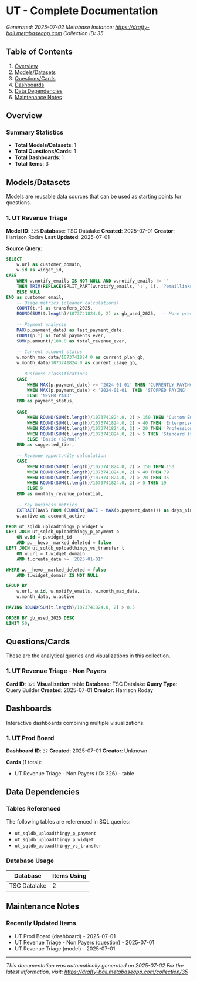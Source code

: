# UT - Complete Documentation

*Generated: 2025-07-02*
*Metabase Instance: https://drafty-bail.metabaseapp.com*
*Collection ID: 35*

## Table of Contents
1. [Overview](#overview)
2. [Models/Datasets](#modelsdatasets)
3. [Questions/Cards](#questionscards)
4. [Dashboards](#dashboards)
5. [Data Dependencies](#data-dependencies)
6. [Maintenance Notes](#maintenance-notes)

## Overview

### Summary Statistics
- **Total Models/Datasets**: 1
- **Total Questions/Cards**: 1
- **Total Dashboards**: 1
- **Total Items**: 3

## Models/Datasets

Models are reusable data sources that can be used as starting points for questions.

### 1. UT Revenue Triage

**Model ID**: `325`
**Database**: TSC Datalake
**Created**: 2025-07-01
**Creator**: Harrison Roday
**Last Updated**: 2025-07-01

**Source Query**:
```sql
SELECT 
    w.url as customer_domain,
    w.id as widget_id,
CASE 
    WHEN w.notify_emails IS NOT NULL AND w.notify_emails != '' 
    THEN TRIM(REPLACE(SPLIT_PART(w.notify_emails, ';', 1), '?emaillinks', ''))
    ELSE NULL 
END as customer_email,    
    -- Usage metrics (cleaner calculations)
    COUNT(t.*) as transfers_2025,
    ROUND(SUM(t.length)/1073741824.0, 2) as gb_used_2025,  -- More precise GB conversion
    
    -- Payment analysis
    MAX(p.payment_date) as last_payment_date,
    COUNT(p.*) as total_payments_ever,
    SUM(p.amount)/100.0 as total_revenue_ever,
    
    -- Current account status
    w.month_max_data/1073741824.0 as current_plan_gb,
    w.month_data/1073741824.0 as current_usage_gb,
    
    -- Business classifications
    CASE 
        WHEN MAX(p.payment_date) >= '2024-01-01' THEN 'CURRENTLY PAYING'
        WHEN MAX(p.payment_date) < '2024-01-01' THEN 'STOPPED PAYING'
        ELSE 'NEVER PAID'
    END as payment_status,
    
    CASE 
        WHEN ROUND(SUM(t.length)/1073741824.0, 2) > 150 THEN 'Custom Enterprise ($150/mo)'
        WHEN ROUND(SUM(t.length)/1073741824.0, 2) > 40 THEN 'Enterprise ($79/mo)'
        WHEN ROUND(SUM(t.length)/1073741824.0, 2) > 20 THEN 'Professional ($35/mo)'
        WHEN ROUND(SUM(t.length)/1073741824.0, 2) > 5 THEN 'Standard ($19/mo)'
        ELSE 'Basic ($9/mo)'
    END as suggested_tier,
    
    -- Revenue opportunity calculation
    CASE 
        WHEN ROUND(SUM(t.length)/1073741824.0, 2) > 150 THEN 150
        WHEN ROUND(SUM(t.length)/1073741824.0, 2) > 40 THEN 79
        WHEN ROUND(SUM(t.length)/1073741824.0, 2) > 20 THEN 35
        WHEN ROUND(SUM(t.length)/1073741824.0, 2) > 5 THEN 19
        ELSE 9
    END as monthly_revenue_potential,
    
    -- Key business metrics
    EXTRACT(DAYS FROM (CURRENT_DATE - MAX(p.payment_date))) as days_since_last_payment,
    w.active as account_active

FROM ut_sqldb_uploadthingy_p_widget w
LEFT JOIN ut_sqldb_uploadthingy_p_payment p 
    ON w.id = p.widget_id 
    AND p.__hevo__marked_deleted = false
LEFT JOIN ut_sqldb_uploadthingy_vs_transfer t 
    ON w.url = t.widget_domain 
    AND t.create_date >= '2025-01-01'

WHERE w.__hevo__marked_deleted = false
    AND t.widget_domain IS NOT NULL

GROUP BY 
    w.url, w.id, w.notify_emails, w.month_max_data, 
    w.month_data, w.active

HAVING ROUND(SUM(t.length)/1073741824.0, 2) > 0.5

ORDER BY gb_used_2025 DESC
LIMIT 50;
```

## Questions/Cards

These are the analytical queries and visualizations in this collection.

### 1. UT Revenue Triage - Non Payers

**Card ID**: `326`
**Visualization**: table
**Database**: TSC Datalake
**Query Type**: Query Builder
**Created**: 2025-07-01
**Creator**: Harrison Roday

## Dashboards

Interactive dashboards combining multiple visualizations.

### 1. UT Prod Board 

**Dashboard ID**: `37`
**Created**: 2025-07-01
**Creator**: Unknown

**Cards** (1 total):
- UT Revenue Triage - Non Payers (ID: 326) - table

## Data Dependencies

### Tables Referenced

The following tables are referenced in SQL queries:
- `ut_sqldb_uploadthingy_p_payment`
- `ut_sqldb_uploadthingy_p_widget`
- `ut_sqldb_uploadthingy_vs_transfer`

### Database Usage

| Database | Items Using |
|----------|-------------|
| TSC Datalake | 2 |

## Maintenance Notes

### Recently Updated Items
- UT Prod Board  (dashboard) - 2025-07-01
- UT Revenue Triage - Non Payers (question) - 2025-07-01
- UT Revenue Triage (model) - 2025-07-01

---

*This documentation was automatically generated on 2025-07-02*
*For the latest information, visit: https://drafty-bail.metabaseapp.com/collection/35*